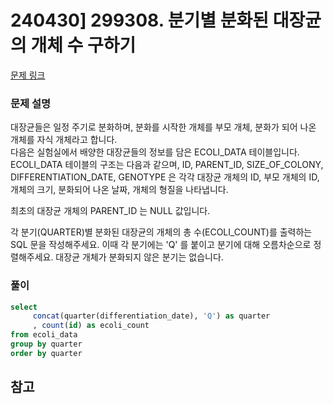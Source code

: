 # 240430] 299308. 분기별 분화된 대장균의 개체 수 구하기

[문제 링크](https://school.programmers.co.kr/learn/courses/30/lessons/299308)

### 문제 설명
대장균들은 일정 주기로 분화하며, 분화를 시작한 개체를 부모 개체, 분화가 되어 나온 개체를 자식 개체라고 합니다.  
다음은 실험실에서 배양한 대장균들의 정보를 담은 ECOLI_DATA 테이블입니다. ECOLI_DATA 테이블의 구조는 다음과 같으며, ID, PARENT_ID, SIZE_OF_COLONY, DIFFERENTIATION_DATE, GENOTYPE 은 각각 대장균 개체의 ID, 부모 개체의 ID, 개체의 크기, 분화되어 나온 날짜, 개체의 형질을 나타냅니다.  

최초의 대장균 개체의 PARENT_ID 는 NULL 값입니다.

각 분기(QUARTER)별 분화된 대장균의 개체의 총 수(ECOLI_COUNT)를 출력하는 SQL 문을 작성해주세요. 이때 각 분기에는 'Q' 를 붙이고 분기에 대해 오름차순으로 정렬해주세요. 대장균 개체가 분화되지 않은 분기는 없습니다.  

### 풀이
```sql
select
     concat(quarter(differentiation_date), 'Q') as quarter
     , count(id) as ecoli_count
from ecoli_data
group by quarter
order by quarter
```

## 참고

